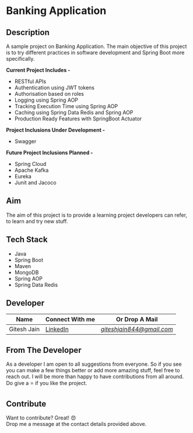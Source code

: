 # Banking Application

## Description
A sample project on Banking Application. The main objective of this project is to try different practices in software development and Spring Boot more specifically.

**Current Project Includes -**
 -  RESTful APIs
 -  Authentication using JWT tokens
 -  Authorisation based on roles
 -  Logging using Spring AOP
 -  Tracking Execution Time using Spring AOP
 -  Caching using Spring Data Redis and Spring AOP
 -  Production Ready Features with SpringBoot Actuator

**Project Inclusions Under Development -**
 - Swagger

**Future Project Inclusions Planned -**
 - Spring Cloud
 - Apache Kafka
 - Eureka
 - Junit and Jacoco

## Aim
The aim of this project is to provide a learning project developers can refer, to learn and try new stuff. 

## Tech Stack
 - Java
 - Spring Boot
 - Maven
 - MongoDB
 - Spring AOP
 - Spring Data Redis

## Developer

| Name | Connect With me | Or Drop A Mail |
| ------ | ------ |------ |
| Gitesh Jain | [LinkedIn](https://www.linkedin.com/in/gitesh1996/) | *giteshjain844@gmail.com* |

## From The Developer
As a developer I am open to all suggestions from everyone. So if you see you can make a few things better or add more amazing stuff, feel free to reach out. I will be more than happy to have contributions from all around.<br/>
Do give a :star: if you like the project.

## Contribute

Want to contribute? Great! 😍<br/>
Drop me a message at the contact details provided above.

